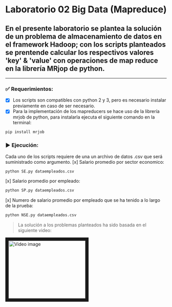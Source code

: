 # Laboratorio 02 Big Data (Mapreduce)

## En el presente laboratorio se plantea la solución de un problema de almacenamiento de datos en el framework Hadoop; con los scripts planteados se prentende calcular los respectivos valores 'key' & 'value' con operaciones de map reduce en la librería MRjop de python.

---

### :white_check_mark: Requerimientos:

- [x] Los scripts son compatibles con python 2 y 3, pero es necesario instalar previamente en caso de ser necesario.
- [x] Para la implementación de los mapreducers se hace uso de la librería mrjob de python, para instalarla ejecuta el siguiente comando en la terminal:

```bash
pip install mrjob
```

### :arrow_forward: Ejecución:

Cada uno de los scripts requiere de una un archivo de datos .csv que será suministrado como argumento.
[x] Salario promedio por sector economico:

```bash
python SE.py dataempleados.csv
```

[x] Salario promedio por empleado:

```bash
python SP.py dataempleados.csv
```

[x] Numero de salario promedio por empleado que se ha tenido a lo largo de la prueba:

```bash
python NSE.py dataempleados.csv
```

> La solución a los problemas planteados ha sido basada en el siguiente video:

<a href="https://www.youtube.com/watch?v=PAAwR4eRuBY
" target="_blank"><img src="http://img.youtube.com/vi/PAAwR4eRuBY/0.jpg" 
alt="Video image" width="240" height="180" border="10" /></a>
